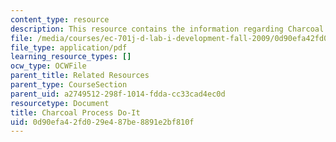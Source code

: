 ```yaml
---
content_type: resource
description: This resource contains the information regarding Charcoal Process Do-It.
file: /media/courses/ec-701j-d-lab-i-development-fall-2009/0d90efa42fd029e487be8891e2bf810f_MITEC_701JF09_charproc_doit.pdf
file_type: application/pdf
learning_resource_types: []
ocw_type: OCWFile
parent_title: Related Resources
parent_type: CourseSection
parent_uid: a2749512-298f-1014-fdda-cc33cad4ec0d
resourcetype: Document
title: Charcoal Process Do-It
uid: 0d90efa4-2fd0-29e4-87be-8891e2bf810f
---
```

